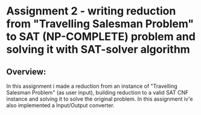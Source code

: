 # Assignment 2 - writing reduction from "Travelling Salesman Problem" to SAT (NP-COMPLETE) problem and solving it with SAT-solver algorithm

## Overview:
In this assignment i made a reduction from an instance of "Travelling Salesman Problem" (as user input), building reduction to a valid SAT CNF instance and solving it to solve the original problem.
In this assignment iv'e also implemented a Input/Output converter.

